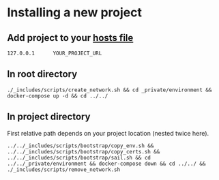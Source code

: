 # Installing a new project
##  Add project to your [hosts file](https://docs.rackspace.com/support/how-to/modify-your-hosts-file)

```shell
127.0.0.1      YOUR_PROJECT_URL
```

## In root directory

```shell
./_includes/scripts/create_network.sh && cd _private/environment && docker-compose up -d && cd ../../
```

## In project directory

First relative path depends on your project location (nested twice here).

```shell
../../_includes/scripts/bootstrap/copy_env.sh && ../../_includes/scripts/bootstrap/copy_certs.sh && ../../_includes/scripts/bootstrap/sail.sh && cd ../../_private/environment && docker-compose down && cd ../../ && ./_includes/scripts/remove_network.sh
```
